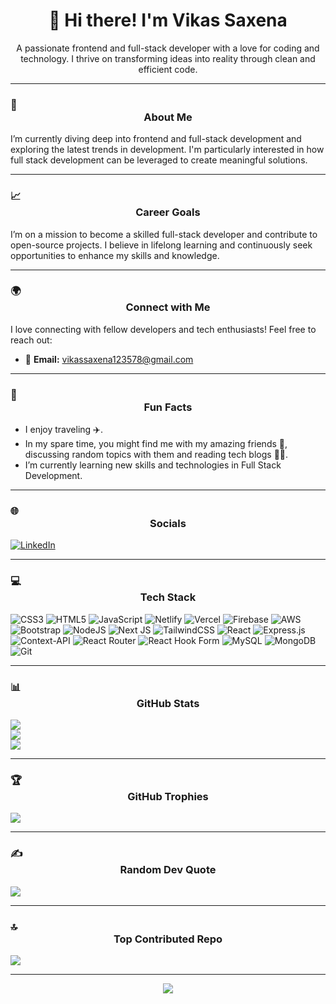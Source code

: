 <h1 align="center">👋 Hi there! I'm Vikas Saxena</h1>

<p align="center">
    A passionate frontend and full-stack developer with a love for coding and technology. I thrive on transforming ideas into reality through clean and efficient code.
</p>

---

### 💫 **<div align="center">About Me</div>**

I’m currently diving deep into frontend and full-stack development and exploring the latest trends in development. I'm particularly interested in how full stack development can be leveraged to create meaningful solutions.

---

### 📈 **<div align="center">Career Goals</div>**

I’m on a mission to become a skilled full-stack developer and contribute to open-source projects. I believe in lifelong learning and continuously seek opportunities to enhance my skills and knowledge.

---

### 🌍 **<div align="center">Connect with Me</div>**

I love connecting with fellow developers and tech enthusiasts! Feel free to reach out:

- 💬 **Email:** vikassaxena123578@gmail.com

---

### 🌟 **<div align="center">Fun Facts</div>**

- I enjoy traveling ✈️.
- In my spare time, you might find me with my amazing friends 👯, discussing random topics with them and reading tech blogs 👨‍💻.
- I’m currently learning new skills and technologies in Full Stack Development.

---

### 🌐 **<div align="center">Socials</div>**
[![LinkedIn](https://img.shields.io/badge/LinkedIn-%230077B5.svg?logo=linkedin&logoColor=white)](https://linkedin.com/in/https://www.linkedin.com/in/2204-vikas-saxena/) 

---

### 💻 **<div align="center">Tech Stack</div>**

![CSS3](https://img.shields.io/badge/css3-%231572B6.svg?style=for-the-badge&logo=css3&logoColor=white) 
![HTML5](https://img.shields.io/badge/html5-%23E34F26.svg?style=for-the-badge&logo=html5&logoColor=white) 
![JavaScript](https://img.shields.io/badge/javascript-%23323330.svg?style=for-the-badge&logo=javascript&logoColor=%23F7DF1E) 
![Netlify](https://img.shields.io/badge/netlify-%23000000.svg?style=for-the-badge&logo=netlify&logoColor=#00C7B7) 
![Vercel](https://img.shields.io/badge/vercel-%23000000.svg?style=for-the-badge&logo=vercel&logoColor=white) 
![Firebase](https://img.shields.io/badge/firebase-%23039BE5.svg?style=for-the-badge&logo=firebase) 
![AWS](https://img.shields.io/badge/AWS-%23FF9900.svg?style=for-the-badge&logo=amazon-aws&logoColor=white) 
![Bootstrap](https://img.shields.io/badge/bootstrap-%238511FA.svg?style=for-the-badge&logo=bootstrap&logoColor=white) 
![NodeJS](https://img.shields.io/badge/node.js-6DA55F?style=for-the-badge&logo=node.js&logoColor=white) 
![Next JS](https://img.shields.io/badge/Next-black?style=for-the-badge&logo=next.js&logoColor=white) 
![TailwindCSS](https://img.shields.io/badge/tailwindcss-%2338B2AC.svg?style=for-the-badge&logo=tailwind-css&logoColor=white) 
![React](https://img.shields.io/badge/react-%2320232a.svg?style=for-the-badge&logo=react&logoColor=%2361DAFB) 
![Express.js](https://img.shields.io/badge/express.js-%23404d59.svg?style=for-the-badge&logo=express&logoColor=%2361DAFB) 
![Context-API](https://img.shields.io/badge/Context--Api-000000?style=for-the-badge&logo=react) 
![React Router](https://img.shields.io/badge/React_Router-CA4245?style=for-the-badge&logo=react-router&logoColor=white) 
![React Hook Form](https://img.shields.io/badge/React%20Hook%20Form-%23EC5990.svg?style=for-the-badge&logo=reacthookform&logoColor=white) 
![MySQL](https://img.shields.io/badge/mysql-4479A1.svg?style=for-the-badge&logo=mysql&logoColor=white) 
![MongoDB](https://img.shields.io/badge/MongoDB-%234ea94b.svg?style=for-the-badge&logo=mongodb&logoColor=white) 
![Git](https://img.shields.io/badge/git-%23F05033.svg?style=for-the-badge&logo=git&logoColor=white)

---

### 📊 **<div align="center">GitHub Stats</div>**

![](https://github-readme-stats.vercel.app/api?username=VikasSaxena2204&theme=radical&hide_border=false&include_all_commits=true&count_private=true)<br/>
![](https://github-readme-streak-stats.herokuapp.com/?user=VikasSaxena2204&theme=radical&hide_border=false)<br/>
![](https://github-readme-stats.vercel.app/api/top-langs/?username=VikasSaxena2204&theme=radical&hide_border=false&include_all_commits=true&count_private=true&layout=compact)

---

### 🏆 **<div align="center">GitHub Trophies</div>**

![](https://github-profile-trophy.vercel.app/?username=VikasSaxena2204&theme=radical&no-frame=false&no-bg=false&margin-w=4)

---

### ✍️ **<div align="center">Random Dev Quote</div>**

![](https://quotes-github-readme.vercel.app/api?type=horizontal&theme=radical)

---

### 🔝 **<div align="center">Top Contributed Repo</div>**

![](https://github-contributor-stats.vercel.app/api?username=VikasSaxena2204&limit=5&theme=dark&combine_all_yearly_contributions=true)

---

<p align="center">
    <a href="https://visitcount.itsvg.in">
        <img src="https://visitcount.itsvg.in/api?id=VikasSaxena2204&icon=6&color=0" />
    </a>
</p>

<!-- Proudly created with GPRM ( https://gprm.itsvg.in ) -->
